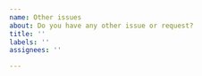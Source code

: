 ```yaml
---
name: Other issues
about: Do you have any other issue or request?
title: ''
labels: ''
assignees: ''

---
```



